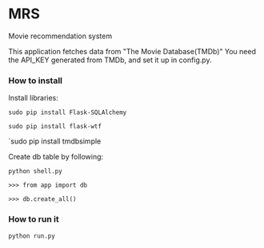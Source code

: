 # MRS
Movie recommendation system

This application fetches data from "The Movie Database(TMDb)"
You need the API_KEY generated from TMDb, and set it up in config.py.


### How to install
Install libraries:

`sudo pip install Flask-SQLAlchemy`

`sudo pip install flask-wtf`

`sudo pip install tmdbsimple

Create db table by following:

`python shell.py`

`>>> from app import db`

`>>> db.create_all()`

### How to run it

`python run.py`
